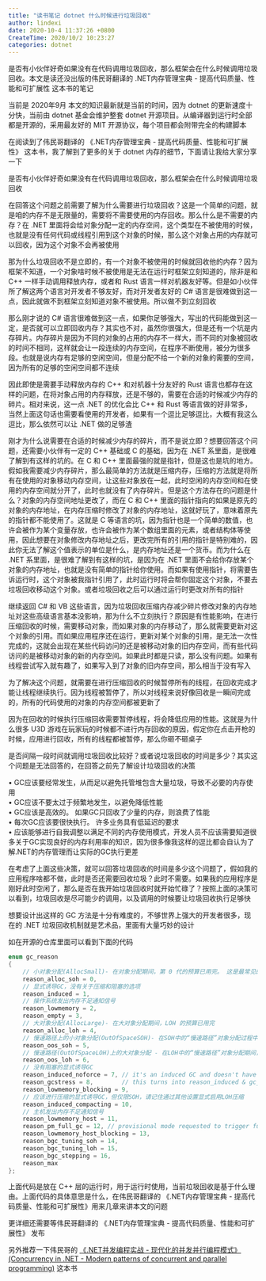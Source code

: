 ```yaml
---
title: "读书笔记 dotnet 什么时候进行垃圾回收"
author: lindexi
date: 2020-10-4 11:37:26 +0800
CreateTime: 2020/10/2 10:23:27
categories: dotnet
---
```


是否有小伙伴好奇如果没有在代码调用垃圾回收，那么框架会在什么时候调用垃圾回收。本文是读还没出版的伟民哥翻译的 .NET内存管理宝典 - 提高代码质量、性能和可扩展性 这本书的笔记

<!--more-->


<!-- CreateTime:2020/10/2 10:23:27 -->

<!-- 发布 -->

当前是 2020年9月 本文的知识最新就是当前的时间，因为 dotnet 的更新速度十分快，当前由 dotnet 基金会维护整套 dotnet 开源项目。从编译器到运行时全部都是开源的，采用最友好的 MIT 开源协议，每个项目都会附带完全的构建脚本

在阅读到了伟民哥翻译的 《.NET内存管理宝典 - 提高代码质量、性能和可扩展性》 这本书，我了解到了更多的关于 dotnet 内存的细节，下面请让我给大家分享一下

是否有小伙伴好奇如果没有在代码调用垃圾回收，那么框架会在什么时候调用垃圾回收

在回答这个问题之前需要了解为什么需要进行垃圾回收？这是一个简单的问题，就是咱的内存不是无限量的，需要将不需要使用的内存回收。那么什么是不需要的内存？在 .NET 里面将会给对象分配一定的内存空间，这个类型在不被使用的时候，也就是没有任何代码或线程引用到这个对象的时候，那么这个对象占用的内存就可以回收，因为这个对象不会再被使用

那为什么垃圾回收不是立即的，有一个对象不被使用的时候就回收他的内存？因为框架不知道，一个对象啥时候不被使用是无法在运行时框架立刻知道的，除非是和 C++ 一样手动调用释放内存，或者和 Rust 语言一样对机器友好等。但是如小伙伴所了解这两个语言对开发者不够友好，而对开发者友好的 C# 语言是很难做到这一点，因此就做不到框架立刻知道对象不被使用。所以做不到立刻回收

那么刚才说的 C# 语言很难做到这一点，如果你足够强大，写出的代码能做到这一定，是否就可以立即回收内存？其实也不对，虽然你很强大，但是还有一个坑是内存碎片。内存碎片是因为不同的对象的占用的内存不一样大，而不同的对象被回收的时间不相同，这样就会让一段连续的内存空间，在程序不断使用，被分为很多段。也就是说内存有足够的空闲空间，但是分配不给一个新的对象的需要的空间，因为所有的足够的空闲空间都不连续

因此即使是需要手动释放内存的 C++ 和对机器十分友好的 Rust 语言也都存在这样的问题，在将对象占用的内存释放，还是不够的，需要在合适的时候减少内存的碎片。相对来说，这一点 .NET 的优化会比 C++ 和 Rust 等语言做的好非常多，当然上面这句话也需要看使用的开发者，如果有一个逗比足够逗比，大概有我这么逗比，那么依然可以让 .NET 做的足够渣

刚才为什么说需要在合适的时候减少内存的碎片，而不是说立即？想要回答这个问题，还需要小伙伴有一定的 C++ 基础或 C 的基础，因为在 .NET 系里面，是很难了解到有这样的坑的。在 C 和 C++ 里面最强的就是指针，但是这也是坑的地方。假如我需要减少内存碎片，那么最简单的方法就是压缩内存，压缩的方法就是将所有在使用的对象移动内存空间，让这些对象放在一起，此时空闲的内存空间和在使用的内存空间就分开了，此时也就没有了内存碎片。但是这个方法存在的问题是什么？对象的内存空间地址更改了，而在 C 和 C++ 里面的指针指向的如果是原先的对象的内存地址，在内存压缩时修改了对象的内存地址，这就好玩了，意味着原先的指针都不能使用了。这就是 C 等语言的坑，因为指针也是一个简单的数值，也许会被作为某个变量存放，也许会被作为某个数组里面的元素，或者结构体等使用，因此想要在对象修改内存地址之后，更改完所有的引用的指针是特别难的，因此你无法了解这个值表示的单位是什么，是内存地址还是一个货币。而为什么在 .NET 系里面，是很难了解到有这样的坑，是因为在 .NET 里面不会给你存放某个对象的内存地址，也就是没有简单的指针给你使用。而如果有使用指针，将需要告诉运行时，这个对象被我指针引用了，此时运行时将会帮你固定这个对象，不要去垃圾回收移动这个对象。或者垃圾回收之后可以通过运行时更改对所有的指针

继续返回 C# 和 VB 这些语言，因为垃圾回收压缩内存减少碎片修改对象的内存地址对这些高级语言基本没影响，那为什么不立刻执行？原因是有性能影响，在进行压缩回收的时候，需要移动对象，而如果对象的内存移动了，那么就需要更新对这个对象的引用。而如果应用程序还在运行，更新对某个对象的引用，是无法一次性完成的，这就会出现在某些代码访问的还是被移动对象的旧内存空间，而有些代码访问的是被移动对象的新的内存空间。如果此时都是只读，那么没有问题。如果有线程尝试写入就有趣了，如果写入到了对象的旧内存空间，那么相当于没有写入

为了解决这个问题，就需要在进行压缩回收的时候暂停所有的线程，在回收完成才能让线程继续执行。因为线程被暂停了，所以对线程来说好像回收是一瞬间完成的，所有的代码使用的对象的内存空间都被更新了

因为在回收的时候执行压缩回收需要暂停线程，将会降低应用的性能。这就是为什么很多 U3D 游戏在玩家玩的时候都不进行内存回收的原因，假定你在点击开枪的时候，应用进行回收，所有的线程都被暂停，那么你砸不砸桌子

是否间隔一段时间就调用垃圾回收比较好？或者说垃圾回收的时间是多少？其实这个问题是无法回答的，在回答之前先了解设计垃圾回收的决策

•	GC应该要经常发生，从而足以避免托管堆包含大量垃圾，导致不必要的内存使用  
•	GC应该不要太过于频繁地发生，以避免降低性能  
•	GC应该是高效的。 如果GC只回收了少量的内存，则浪费了性能  
•	每次GC应该要很快执行。 许多业务具有低延迟的要求  
•	应该能够进行自我调整以满足不同的内存使用模式，开发人员不应该需要知道很多关于GC实现良好的内存利用率的知识，因为很多像我这样的逗比都会自认为了解.NET的内存管理而让实际的GC执行更差

在考虑了上面这些决策，就可以回答垃圾回收的时间是多少这个问题了，假如我的应用程序啥都不做，此时是否还需要回收垃圾？此时不需要。如果我的应用程序是刚好此时空闲了，那么是否在我开始垃圾回收时就开始忙碌了？按照上面的决策可以看到，垃圾回收是尽可能少的调用，以及调用的时候要让垃圾回收执行足够快

想要设计出这样的 GC 方法是十分有难度的，不够世界上强大的开发者很多，现在的 .NET 垃圾回收机制就是艺术品，里面有大量巧妙的设计

如在开源的仓库里面可以看到下面的代码

```csharp
enum gc_reason
{
    // 小对象分配(AllocSmall)- 在对象分配期间，第 0 代的预算已用完。 这是最常见的情况，在第 0 代分配预算超出的情况下触发
    reason_alloc_soh = 0,
    // 显式诱导GC，没有关于压缩和阻塞的选项
    reason_induced = 1,
    // 操作系统发出内存不足通知信号
    reason_lowmemory = 2,
    reason_empty = 3,
    // 大对象分配(AllocLarge)- 在大对象分配期间，LOH 的预算已用完
    reason_alloc_loh = 4,
    // 慢速路径上的小对象分配(OutOfSpaceSOH)- 在SOH中的“慢速路径”对象分配过程中，分配器空间不足，即使经过一些段重组，甚至可能已经运行了GC，仍然没有所需的可用空间。在具有较大虚拟内存空间的64位运行时中，这应该是一个相当罕见的原因。但是，即使在64位运行时，这种情况也可能发生在工作站GC中
    reason_oos_soh = 5,
    // 慢速路径(OutOfSpaceLOH)上的大对象分配 - 在LOH中的“慢速路径”对象分配期间，分配器空间不足。与OutOfSpaceSOH类似，它应该并不常见
    reason_oos_loh = 6,
    // 没有阻塞的显式诱导GC
    reason_induced_noforce = 7, // it's an induced GC and doesn't have to be blocking.
    reason_gcstress = 8,        // this turns into reason_induced & gc_mechanisms.stress_induced = true
    reason_lowmemory_blocking = 9,
    // 应该进行压缩的显式诱导GC，但仅限SOH，请记住通过其他设置显式启用LOH压缩
    reason_induced_compacting = 10,
    // 主机发出内存不足通知信号
    reason_lowmemory_host = 11,
    reason_pm_full_gc = 12, // provisional mode requested to trigger full GC
    reason_lowmemory_host_blocking = 13,
    reason_bgc_tuning_soh = 14,
    reason_bgc_tuning_loh = 15,
    reason_bgc_stepping = 16,
    reason_max
};
```

上面代码是放在 C++ 层的运行时，用于运行时使用，当前垃圾回收是基于什么理由。上面代码的具体意思是什么，在伟民哥翻译的 《.NET内存管理宝典 - 提高代码质量、性能和可扩展性》用来几章来讲本文的问题


更详细还需要等伟民哥翻译的 《.NET内存管理宝典 - 提高代码质量、性能和可扩展性》 发布

另外推荐一下伟民哥的 [《.NET并发编程实战 - 现代化的并发并行编程模式》(Concurrency in .NET - Modern patterns of concurrent and parallel programming)](https://re.jd.com/cps/item/12860976.html) 这本书

